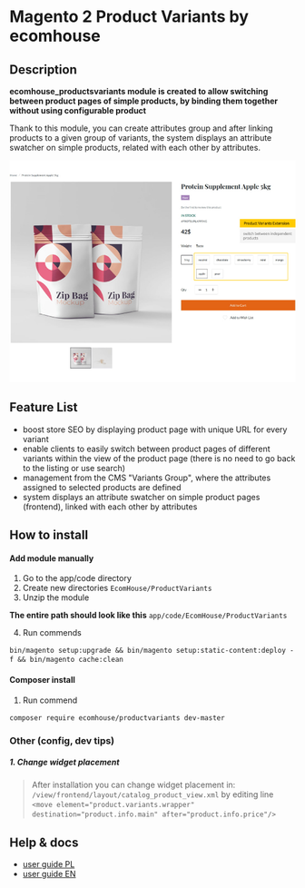 # Magento 2 Product Variants **by ecomhouse**

## Description

**ecomhouse_productsvariants module is created to allow switching between product pages of simple products, by binding them together without using configurable product**

Thank to this module, you can create attributes group and after linking products to a given group of variants, the system displays an attribute swatcher on simple products, related with each other by attributes.
 

![methods][img1]
## Feature List

- boost store SEO by displaying product page with unique URL for every variant
- enable clients to easily switch between product pages of different variants within the view of the product page (there is no need to go back to the listing or use search)
- management from the CMS "Variants Group", where the attributes assigned to selected products are defined
- system displays an attribute swatcher on simple product pages (frontend), linked with each other by attributes


## How to install

#### **Add module manually**
1. Go to the app/code directory
2. Create new directories `EcomHouse/ProductVariants`
3. Unzip the module

**The entire path should look like this** `app/code/EcomHouse/ProductVariants`

4. Run commends

```
bin/magento setup:upgrade && bin/magento setup:static-content:deploy -f && bin/magento cache:clean
```

#### **Composer install**
1. Run commend

```
composer require ecomhouse/productvariants dev-master
```


### Other (config, dev tips)

##### **1. Change widget placement**
> After installation you can change widget placement in:
> `/view/frontend/layout/catalog_product_view.xml`
> by editing line
> `<move element="product.variants.wrapper" destination="product.info.main" after="product.info.price"/>`

## Help & docs
- [user guide PL](https://docs.google.com/presentation/d/10I9hlopEZfZa1vVYakOdzZ5Rkdr3E-_yeEC-hq8ZMok/edit?usp=sharing)
- [user guide EN](https://docs.google.com/presentation/d/1Y33sTS6Mz6a0E2j_8mZTQORoegpA9_DIgpB42lbsWU0/edit?usp=sharing)

[img1]: prev1.jpg
[img2]: prev2.jpg
